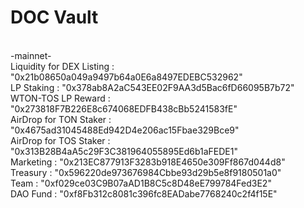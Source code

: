 # DOC Vault
<br> -mainnet-
<br>Liquidity for DEX Listing : "0x21b08650a049a9497b64a0E6a8497EDEBC532962"
<br>LP Staking : "0x378ab8A2aC543EE02F9AA3d5Bac6fD66095B7b72"
<br>WTON-TOS LP Reward : "0x273818F7B226E8c674068EDFB438cBb5241583fE"
<br>AirDrop for TON Staker : "0x4675ad31045488Ed942D4e206ac15Fbae329Bce9"
<br>AirDrop for TOS Staker : "0x313B28B4aA5c29F3C381964055895Ed6b1aFEDE1"
<br>Marketing : "0x213EC877913F3283b918E4650e309Ff867d044d8"
<br>Treasury : "0x596220de973676984Cbbe93d29b5e8f9180501a0"
<br>Team : "0xf029ce03C9B07aAD1B8C5c8D48eE799784Fed3E2"
<br>DAO Fund : "0xf8Fb312c8081c396fc8EADabe7768240c2f4f15E"